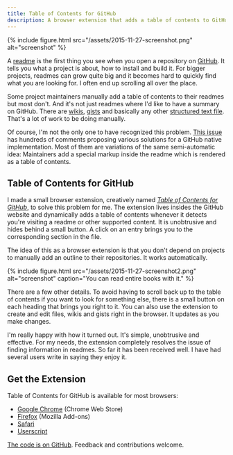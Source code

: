 ```yaml
---
title: Table of Contents for GitHub
description: A browser extension that adds a table of contents to GitHub readmes, wikis and gists.
---
```


{% include figure.html src="/assets/2015-11-27-screenshot.png" alt="screenshot" %}

A [readme](https://en.wikipedia.org/wiki/README) is the first thing you see when you open a repository on [GitHub](https://github.com). It tells you what a project is about, how to install and build it. For bigger projects, readmes can grow quite big and it becomes hard to quickly find what you are looking for. I often end up scrolling all over the place.

<!--more-->

Some project maintainers manually add a table of contents to their readmes but most don't. And it's not just readmes where I'd like to have a summary on GitHub. There are [wikis](https://help.github.com/articles/about-github-wikis/), [gists](https://help.github.com/articles/about-gists/) and basically any other [structured text file](https://github.com/github/markup). That's a lot of work to be doing manually.

Of course, I'm not the only one to have recognized this problem. [This issue](https://github.com/isaacs/github/issues/215) has hundreds of comments proposing various solutions for a GitHub native implementation. Most of them are variations of the same semi-automatic idea: Maintainers add a special markup inside the readme which is rendered as a table of contents.

## Table of Contents for GitHub

I made a small browser extension, creatively named [*Table of Contents for GitHub*](repo), to solve this problem for me. The extension lives insides the GitHub website and dynamically adds a table of contents whenever it detects you're visiting a readme or other supported content. It is unobtrusive and hides behind a small button. A click on an entry brings you to the corresponding section in the file.

The idea of this as a browser extension is that you don't depend on projects to manually add an outline to their repositories. It works automatically.

{% include figure.html src="/assets/2015-11-27-screenshot2.png" alt="screenshot" caption="You can read entire books with it." %}

There are a few other details. To avoid having to scroll back up to the table of contents if you want to look for something else, there is a small button on each heading that brings you right to it. You can also use the extension to create and edit files, wikis and gists right in the browser. It updates as you make changes.

I'm really happy with how it turned out. It's simple, unobtrusive and effective. For my needs, the extension completely resolves the issue of finding information in readmes. So far it has been received well. I have had several users write in saying they enjoy it.

## Get the Extension

Table of Contents for GitHub is available for most browsers:

- [Google Chrome][chrome] (Chrome Web Store)
- [Firefox][firefox] (Mozilla Add-ons)
- [Safari][safari]
- [Userscript][userscript]

[The code is on GitHub][repo]. Feedback and contributions welcome.

[repo]: https://github.com/arthurhammer/github-toc
[chrome]: https://chrome.google.com/webstore/detail/table-of-contents-for-git/hlkhpeomjgelmljaknhoboeohhgmmgcn
[firefox]: https://addons.mozilla.org/en-US/firefox/addon/github-toc/
[safari]: https://github.com/arthurhammer/github-toc/releases/download/v0.2.3/safari.safariextz
[userscript]: https://github.com/arthurhammer/github-toc/raw/master/dist/github-toc.user.js
